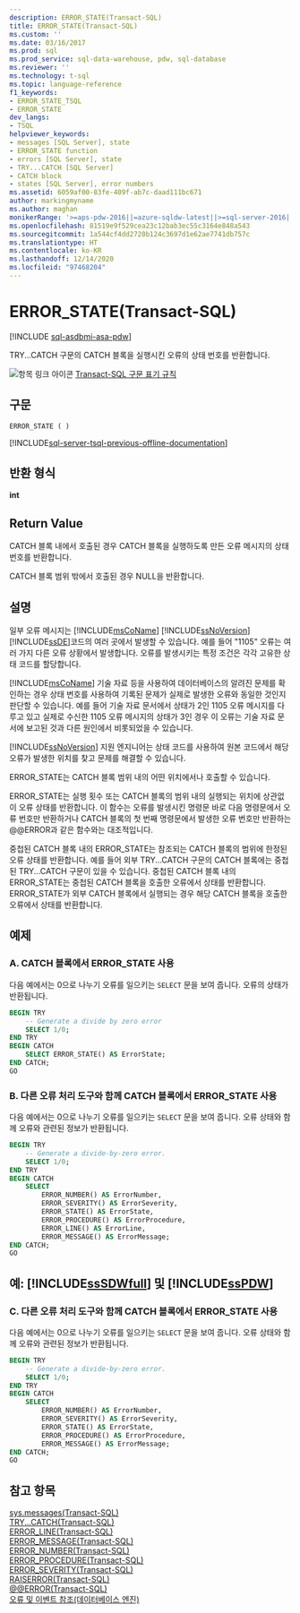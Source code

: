 ```yaml
---
description: ERROR_STATE(Transact-SQL)
title: ERROR_STATE(Transact-SQL)
ms.custom: ''
ms.date: 03/16/2017
ms.prod: sql
ms.prod_service: sql-data-warehouse, pdw, sql-database
ms.reviewer: ''
ms.technology: t-sql
ms.topic: language-reference
f1_keywords:
- ERROR_STATE_TSQL
- ERROR_STATE
dev_langs:
- TSQL
helpviewer_keywords:
- messages [SQL Server], state
- ERROR_STATE function
- errors [SQL Server], state
- TRY...CATCH [SQL Server]
- CATCH block
- states [SQL Server], error numbers
ms.assetid: 6059af00-83fe-409f-ab7c-daad111bc671
author: markingmyname
ms.author: maghan
monikerRange: '>=aps-pdw-2016||=azure-sqldw-latest||>=sql-server-2016||>=sql-server-linux-2017||=azuresqldb-mi-current'
ms.openlocfilehash: 81519e9f529cea23c12bab3ec55c3164e848a543
ms.sourcegitcommit: 1a544cf4dd2720b124c3697d1e62ae7741db757c
ms.translationtype: HT
ms.contentlocale: ko-KR
ms.lasthandoff: 12/14/2020
ms.locfileid: "97468204"
---
```

# <a name="error_state-transact-sql"></a>ERROR_STATE(Transact-SQL)

[!INCLUDE [sql-asdbmi-asa-pdw](../../includes/applies-to-version/sql-asdbmi-asa-pdw.md)]

  TRY...CATCH 구문의 CATCH 블록을 실행시킨 오류의 상태 번호를 반환합니다.  
  
 ![항목 링크 아이콘](../../database-engine/configure-windows/media/topic-link.gif "항목 링크 아이콘") [Transact-SQL 구문 표기 규칙](../../t-sql/language-elements/transact-sql-syntax-conventions-transact-sql.md)  
  
## <a name="syntax"></a>구문  
  
```syntaxsql  
ERROR_STATE ( )  
```  
  
[!INCLUDE[sql-server-tsql-previous-offline-documentation](../../includes/sql-server-tsql-previous-offline-documentation.md)]

## <a name="return-types"></a>반환 형식
 **int**  
  
## <a name="return-value"></a>Return Value  
 CATCH 블록 내에서 호출된 경우 CATCH 블록을 실행하도록 만든 오류 메시지의 상태 번호를 반환합니다.  
  
 CATCH 블록 범위 밖에서 호출된 경우 NULL을 반환합니다.  
  
## <a name="remarks"></a>설명  
 일부 오류 메시지는 [!INCLUDE[msCoName](../../includes/msconame-md.md)] [!INCLUDE[ssNoVersion](../../includes/ssnoversion-md.md)] [!INCLUDE[ssDE](../../includes/ssde-md.md)]코드의 여러 곳에서 발생할 수 있습니다. 예를 들어 "1105" 오류는 여러 가지 다른 오류 상황에서 발생합니다. 오류를 발생시키는 특정 조건은 각각 고유한 상태 코드를 할당합니다.  
  
 [!INCLUDE[msCoName](../../includes/msconame-md.md)] 기술 자료 등을 사용하여 데이터베이스의 알려진 문제를 확인하는 경우 상태 번호를 사용하여 기록된 문제가 실제로 발생한 오류와 동일한 것인지 판단할 수 있습니다. 예를 들어 기술 자료 문서에서 상태가 2인 1105 오류 메시지를 다루고 있고 실제로 수신한 1105 오류 메시지의 상태가 3인 경우 이 오류는 기술 자료 문서에 보고된 것과 다른 원인에서 비롯되었을 수 있습니다.  
  
 [!INCLUDE[ssNoVersion](../../includes/ssnoversion-md.md)] 지원 엔지니어는 상태 코드를 사용하여 원본 코드에서 해당 오류가 발생한 위치를 찾고 문제를 해결할 수 있습니다.  
  
 ERROR_STATE는 CATCH 블록 범위 내의 어떤 위치에서나 호출할 수 있습니다.  
  
 ERROR_STATE는 실행 횟수 또는 CATCH 블록의 범위 내의 실행되는 위치에 상관없이 오류 상태를 반환합니다. 이 함수는 오류를 발생시킨 명령문 바로 다음 명령문에서 오류 번호만 반환하거나 CATCH 블록의 첫 번째 명령문에서 발생한 오류 번호만 반환하는 @@ERROR과 같은 함수와는 대조적입니다.  
  
 중첩된 CATCH 블록 내의 ERROR_STATE는 참조되는 CATCH 블록의 범위에 한정된 오류 상태를 반환합니다. 예를 들어 외부 TRY...CATCH 구문의 CATCH 블록에는 중첩된 TRY...CATCH 구문이 있을 수 있습니다. 중첩된 CATCH 블록 내의 ERROR_STATE는 중첩된 CATCH 블록을 호출한 오류에서 상태를 반환합니다. ERROR_STATE가 외부 CATCH 블록에서 실행되는 경우 해당 CATCH 블록을 호출한 오류에서 상태를 반환합니다.  
  
## <a name="examples"></a>예제  
  
### <a name="a-using-error_state-in-a-catch-block"></a>A. CATCH 블록에서 ERROR_STATE 사용  
 다음 예에서는 0으로 나누기 오류를 일으키는 `SELECT` 문을 보여 줍니다. 오류의 상태가 반환됩니다.  
  
```sql  
BEGIN TRY  
    -- Generate a divide by zero error  
    SELECT 1/0;  
END TRY  
BEGIN CATCH  
    SELECT ERROR_STATE() AS ErrorState;  
END CATCH;  
GO  
```  
  
### <a name="b-using-error_state-in-a-catch-block-with-other-error-handling-tools"></a>B. 다른 오류 처리 도구와 함께 CATCH 블록에서 ERROR_STATE 사용  
 다음 예에서는 0으로 나누기 오류를 일으키는 `SELECT` 문을 보여 줍니다. 오류 상태와 함께 오류와 관련된 정보가 반환됩니다.  
  
```sql  
BEGIN TRY  
    -- Generate a divide-by-zero error.  
    SELECT 1/0;  
END TRY  
BEGIN CATCH  
    SELECT  
        ERROR_NUMBER() AS ErrorNumber,  
        ERROR_SEVERITY() AS ErrorSeverity,  
        ERROR_STATE() AS ErrorState,  
        ERROR_PROCEDURE() AS ErrorProcedure,  
        ERROR_LINE() AS ErrorLine,  
        ERROR_MESSAGE() AS ErrorMessage;  
END CATCH;  
GO  
```  
  
## <a name="examples-sssdwfull-and-sspdw"></a>예: [!INCLUDE[ssSDWfull](../../includes/sssdwfull-md.md)] 및 [!INCLUDE[ssPDW](../../includes/sspdw-md.md)]  
  
### <a name="c-using-error_state-in-a-catch-block-with-other-error-handling-tools"></a>C. 다른 오류 처리 도구와 함께 CATCH 블록에서 ERROR_STATE 사용  
 다음 예에서는 0으로 나누기 오류를 일으키는 `SELECT` 문을 보여 줍니다. 오류 상태와 함께 오류와 관련된 정보가 반환됩니다.  
  
```sql  
BEGIN TRY  
    -- Generate a divide-by-zero error.  
    SELECT 1/0;  
END TRY  
BEGIN CATCH  
    SELECT  
        ERROR_NUMBER() AS ErrorNumber,  
        ERROR_SEVERITY() AS ErrorSeverity,  
        ERROR_STATE() AS ErrorState,  
        ERROR_PROCEDURE() AS ErrorProcedure,  
        ERROR_MESSAGE() AS ErrorMessage;  
END CATCH;  
GO  
```  
  
## <a name="see-also"></a>참고 항목  
 [sys.messages&#40;Transact-SQL&#41;](../../relational-databases/system-catalog-views/messages-for-errors-catalog-views-sys-messages.md)   
 [TRY...CATCH&#40;Transact-SQL&#41;](../../t-sql/language-elements/try-catch-transact-sql.md)   
 [ERROR_LINE&#40;Transact-SQL&#41;](../../t-sql/functions/error-line-transact-sql.md)   
 [ERROR_MESSAGE&#40;Transact-SQL&#41;](../../t-sql/functions/error-message-transact-sql.md)   
 [ERROR_NUMBER&#40;Transact-SQL&#41;](../../t-sql/functions/error-number-transact-sql.md)   
 [ERROR_PROCEDURE&#40;Transact-SQL&#41;](../../t-sql/functions/error-procedure-transact-sql.md)   
 [ERROR_SEVERITY&#40;Transact-SQL&#41;](../../t-sql/functions/error-severity-transact-sql.md)   
 [RAISERROR&#40;Transact-SQL&#41;](../../t-sql/language-elements/raiserror-transact-sql.md)   
 [@@ERROR&#40;Transact-SQL&#41;](../../t-sql/functions/error-transact-sql.md)    
 [오류 및 이벤트 참조&#40;데이터베이스 엔진&#41;](../../relational-databases/errors-events/errors-and-events-reference-database-engine.md)     
  
    


